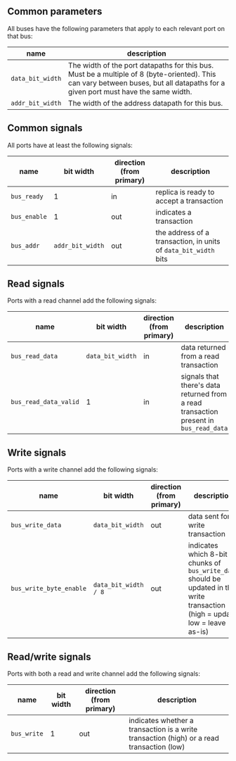 ## Common parameters

All buses have the following parameters that apply to each relevant port on that bus:

| name | description |
| --- | --- |
| `data_bit_width` | The width of the port datapaths for this bus. Must be a multiple of 8 (byte-oriented). This can vary between buses, but all datapaths for a given port must have the same width. |
| `addr_bit_width` | The width of the address datapath for this bus. |

## Common signals

All ports have at least the following signals:

| name | bit width | direction (from primary) | description |
| --- | --- | --- | --- |
| `bus_ready` | 1 | in | replica is ready to accept a transaction |
| `bus_enable` | 1 | out | indicates a transaction |
| `bus_addr` | `addr_bit_width` | out | the address of a transaction, in units of `data_bit_width` bits |

## Read signals

Ports with a read channel add the following signals:

| name | bit width | direction (from primary) | description |
| --- | --- | --- | --- |
| `bus_read_data` | `data_bit_width` | in | data returned from a read transaction |
| `bus_read_data_valid` | 1 | in | signals that there's data returned from a read transaction present in `bus_read_data` |

## Write signals

Ports with a write channel add the following signals:

| name | bit width | direction (from primary) | description |
| --- | --- | --- | --- |
| `bus_write_data` | `data_bit_width` | out | data sent for a write transaction |
| `bus_write_byte_enable` | `data_bit_width / 8` | out | indicates which 8-bit chunks of `bus_write_data` should be updated in this write transaction (high = update, low = leave as-is) |

## Read/write signals

Ports with both a read and write channel add the following signals:

| name | bit width | direction (from primary) | description |
| --- | --- | --- | --- |
| `bus_write` | 1 | out | indicates whether a transaction is a write transaction (high) or a read transaction (low) |


